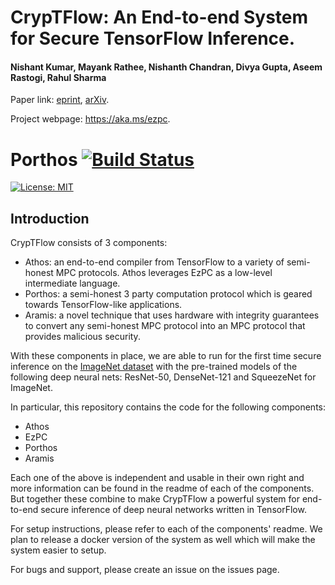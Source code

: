 # CrypTFlow: An End-to-end System for Secure TensorFlow Inference.
#### Nishant Kumar, Mayank Rathee, Nishanth Chandran, Divya Gupta, Aseem Rastogi, Rahul Sharma

Paper link: [eprint](https://eprint.iacr.org/2019/1049), [arXiv](https://arxiv.org/abs/1909.07814).

Project webpage: https://aka.ms/ezpc.

# Porthos [![Build Status](https://travis-ci.org/mayank0403/EzPC.svg?branch=master)](https://github.com/mpc-msri/EzPC)

[![License: MIT](https://img.shields.io/badge/License-MIT-yellow.svg)](https://opensource.org/licenses/MIT)

## Introduction
CrypTFlow consists of 3 components:
- Athos: an end-to-end compiler from TensorFlow to a variety of semi-honest MPC protocols. Athos leverages EzPC as a low-level intermediate language.
- Porthos: a semi-honest 3 party computation protocol which is geared towards TensorFlow-like applications.
- Aramis: a novel technique that uses hardware with integrity guarantees to convert any semi-honest MPC protocol into an MPC protocol that provides malicious security.

With these components in place, we are able to run for the first time secure inference on the [ImageNet dataset]([http://www.image-net.org) with the pre-trained models of the following deep neural nets: ResNet-50, DenseNet-121 and SqueezeNet for ImageNet.

In particular, this repository contains the code for the following components:
- Athos
- EzPC
- Porthos
- Aramis

Each one of the above is independent and usable in their own right and more information can be found in the readme of each of the components. But together these combine to make CrypTFlow a powerful system for end-to-end secure inference of deep neural networks written in TensorFlow.

For setup instructions, please refer to each of the components' readme. We plan to release a docker version of the system as well which will make the system easier to setup.

For bugs and support, please create an issue on the issues page.
